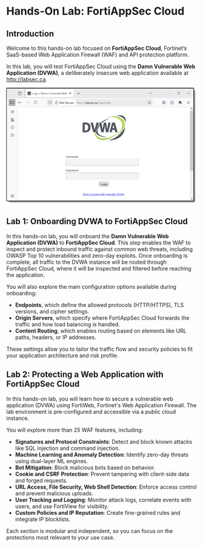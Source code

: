 # Hands-On Lab: FortiAppSec Cloud

## Introduction

Welcome to this hands-on lab focused on **FortiAppSec Cloud**, Fortinet’s SaaS-based Web Application Firewall (WAF) and API protection platform.

In this lab, you will test FortiAppSec Cloud using the **Damn Vulnerable Web Application (DVWA)**, a deliberately insecure web application available at <a href="http://labsec.ca" target="_blank">http://labsec.ca</a>.

![](img/fortiappsec-dvwa-homepage.png)

## Lab 1: Onboarding DVWA to FortiAppSec Cloud

In this hands-on lab, you will onboard the **Damn Vulnerable Web Application (DVWA)** to **FortiAppSec Cloud**. This step enables the WAF to inspect and protect inbound traffic against common web threats, including OWASP Top 10 vulnerabilities and zero-day exploits. Once onboarding is complete, all traffic to the DVWA instance will be routed through FortiAppSec Cloud, where it will be inspected and filtered before reaching the application.

You will also explore the main configuration options available during onboarding:

- **Endpoints**, which define the allowed protocols (HTTP/HTTPS), TLS versions, and cipher settings.
- **Origin Servers**, which specify where FortiAppSec Cloud forwards the traffic and how load balancing is handled.
- **Content Routing**, which enables routing based on elements like URL paths, headers, or IP addresses.

These settings allow you to tailor the traffic flow and security policies to fit your application architecture and risk profile.

## Lab 2: Protecting a Web Application with FortiAppSec Cloud

In this hands-on lab, you will learn how to secure a vulnerable web application (DVWA) using FortiWeb, Fortinet's Web Application Firewall. The lab environment is pre-configured and accessible via a public cloud instance.

You will explore more than 25 WAF features, including:

- **Signatures and Protocol Constraints**: Detect and block known attacks like SQL injection and command injection.
- **Machine Learning and Anomaly Detection**: Identify zero-day threats using dual-layer ML engines.
- **Bot Mitigation**: Block malicious bots based on behavior.
- **Cookie and CSRF Protection**: Prevent tampering with client-side data and forged requests.
- **URL Access, File Security, Web Shell Detection**: Enforce access control and prevent malicious uploads.
- **User Tracking and Logging**: Monitor attack logs, correlate events with users, and use FortiView for visibility.
- **Custom Policies and IP Reputation**: Create fine-grained rules and integrate IP blocklists.

Each section is modular and independent, so you can focus on the protections most relevant to your use case.
